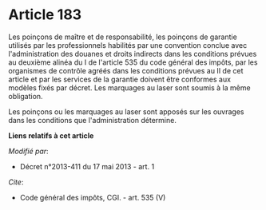 # Article 183

Les poinçons de maître et de responsabilité, les poinçons de garantie utilisés par les professionnels habilités par une
convention conclue avec l'administration des douanes et droits indirects dans les conditions prévues au deuxième alinéa du I
de l'article 535 du code général des impôts, par les organismes de contrôle agréés dans les conditions prévues au II de cet
article et par les services de la garantie doivent être conformes aux modèles fixés par décret. Les marquages au laser sont
soumis à la même obligation. 

Les poinçons ou les marquages au laser sont apposés sur les ouvrages dans les conditions que l'administration détermine.

**Liens relatifs à cet article**

_Modifié par_:

  - Décret n°2013-411 du 17 mai 2013 - art. 1

_Cite_:

  - Code général des impôts, CGI. - art. 535 (V)
